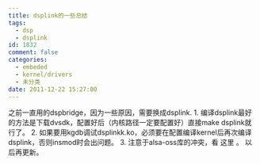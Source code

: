 ```yaml
---
title: dsplink的一些总结
tags:
  - dsp
  - dsplink
id: 1832
comment: false
categories:
  - embeded
  - kernel/drivers
  - 未分类
date: 2011-12-22 15:27:00
---
```


之前一直用的dspbridge，因为一些原因，需要换成dsplink.
1\. 编译dsplink最好的方法是下载dvsdk，配置好后（内核路径一定要配置好）直接make dsplink就行了。
2\. 如果要用kgdb调试dsplinkk.ko，必须要在配置编译kernel后再次编译dsplink，否则insmod时会出问题。
3\. 注意于alsa-oss库的冲突，看
这里
。
以后再更新。